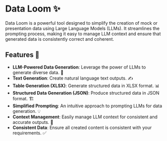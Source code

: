 # Data Loom ✨

Data Loom is a powerful tool designed to simplify the creation of mock or presentation data using Large Language Models (LLMs). It streamlines the prompting process, making it easy to manage LLM context and ensure that generated data is consistently correct and coherent.

## Features 🚀

*   **LLM-Powered Data Generation**: Leverage the power of LLMs to generate diverse data. 🤖
*   **Text Generation**: Create natural language text outputs. ✍️
*   **Table Generation (XLSX)**: Generate structured data in XLSX format. 📊
*   **Structured Data Generation (JSON)**: Produce structured data in JSON format. 🏗️
*   **Simplified Prompting**: An intuitive approach to prompting LLMs for data generation. 💡
*   **Context Management**: Easily manage LLM context for consistent and accurate outputs. 🧠
*   **Consistent Data**: Ensure all created content is consistent with your requirements. ✅